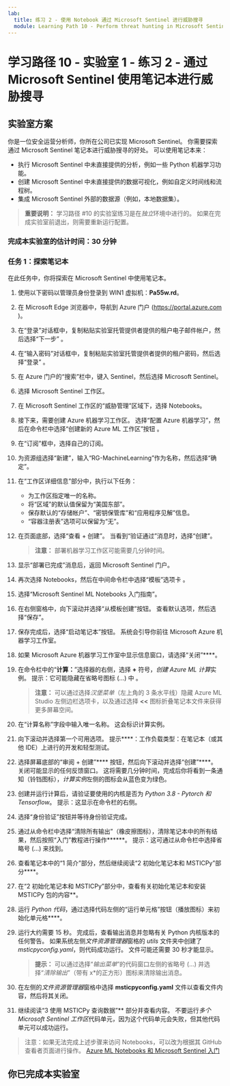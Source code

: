 ```yaml
---
lab:
  title: 练习 2 - 使用 Notebook 通过 Microsoft Sentinel 进行威胁搜寻
  module: Learning Path 10 - Perform threat hunting in Microsoft Sentinel
---
```


# 学习路径 10 - 实验室 1 - 练习 2 - 通过 Microsoft Sentinel 使用笔记本进行威胁搜寻

## 实验室方案

你是一位安全运营分析师，你所在公司已实现 Microsoft Sentinel。 你需要探索通过 Microsoft Sentinel 笔记本进行威胁搜寻的好处。 可以使用笔记本来：

- 执行 Microsoft Sentinel 中未直接提供的分析，例如一些 Python 机器学习功能。
- 创建 Microsoft Sentinel 中未直接提供的数据可视化，例如自定义时间线和流程树。
- 集成 Microsoft Sentinel 外部的数据源（例如，本地数据集）。

>**重要说明：** 学习路径 #10 的实验室练习是在*独立*环境中进行的。 如果在完成实验室前退出，则需要重新运行配置。

### 完成本实验室的估计时间：30 分钟

### 任务 1：探索笔记本

在此任务中，你将探索在 Microsoft Sentinel 中使用笔记本。

1. 使用以下密码以管理员身份登录到 WIN1 虚拟机：**Pa55w.rd**。  

1. 在 Microsoft Edge 浏览器中，导航到 Azure 门户 (<https://portal.azure.com> )。

1. 在“登录”对话框中，复制粘贴实验室托管提供者提供的租户电子邮件帐户，然后选择“下一步”  。

1. 在“输入密码”对话框中，复制粘贴实验室托管提供者提供的租户密码，然后选择“登录”  。

1. 在 Azure 门户的“搜索”栏中，键入 Sentinel，然后选择 Microsoft Sentinel。

1. 选择 Microsoft Sentinel 工作区。

1. 在 Microsoft Sentinel 工作区的“威胁管理”区域下，选择 Notebooks。

1. 接下来，需要创建 Azure 机器学习工作区。 选择“配置 Azure 机器学习”，然后在命令栏中选择“创建新的 Azure ML 工作区”按钮 。

1. 在“订阅”框中，选择自己的订阅。

1. 为资源组选择“新建”，输入“RG-MachineLearning”作为名称，然后选择“确定”。 

1. 在“工作区详细信息”部分中，执行以下任务：

     - 为工作区指定唯一的名称。
     - 将“区域”的默认值保留为“美国东部”。
     - 保存默认的“存储帐户”、“密钥保管库”和“应用程序见解”信息。
     - “容器注册表”选项可以保留为“无”。

1. 在页面底部，选择“查看 + 创建”。 当看到“验证通过”消息时，选择“创建”。 

     >**注意：** 部署机器学习工作区可能需要几分钟时间。

1. 显示“部署已完成”消息后，返回 Microsoft Sentinel 门户。

1. 再次选择 Notebooks，然后在中间命令栏中选择“模板”选项卡 。 

1. 选择“Microsoft Sentinel ML Notebooks 入门指南”。

1. 在右侧窗格中，向下滚动并选择“从模板创建”按钮。 查看默认选项，然后选择“保存”。

1. 保存完成后，选择“启动笔记本”按钮。 系统会引导你前往 Microsoft Azure 机器学习工作室。

1. 如果 Microsoft Azure 机器学习工作室中显示信息窗口，请选择“关闭”****。

1. 在命令栏中的“**计算：**”选择器的右侧，选择 **+** 符号，*创建 Azure ML 计算*实例。 提示：它可能隐藏在省略号图标 (...) 中 。

     >**注意：** 可以通过选择*汉堡菜单*（左上角的 3 条水平线）隐藏 Azure ML Studio 左侧边栏选项卡，以及通过选择 **<<** 图标折叠笔记本文件来获得更多屏幕空间。

1. 在“计算名称”字段中输入唯一名称。 这会标识计算实例。

1. 向下滚动并选择第一个可用选项。 提示****：工作负载类型：在笔记本（或其他 IDE）上进行的开发和轻型测试。

1. 选择屏幕底部的“审阅 + 创建”**** 按钮，然后向下滚动并选择“创建”****。 关闭可能显示的任何反馈窗口。 这将需要几分钟时间，完成后你将看到一条通知（铃铛图标），*计算实例*左侧的图标会从蓝色变为绿色。

1. 创建并运行计算后，请验证要使用的内核是否为 *Python 3.8 - Pytorch 和 Tensorflow*。 提示：这显示在命令栏的右侧。

1. 选择“身份验证”按钮并等待身份验证完成。

1. 通过从命令栏中选择“清除所有输出”（橡皮擦图标），清除笔记本中的所有结果，然后按照“入门”教程进行操作******。 提示：这可通过从命令栏中选择省略号 (...) 来找到。

1. 查看笔记本中的“1 简介”部分，然后继续阅读“2 初始化笔记本和 MSTICPy”部分****。

1. 在“2 初始化笔记本和 MSTICPy”部分中，查看有关初始化笔记本和安装 MSTICPy 包的内容**。

1. 运行 *Python 代码*，通过选择代码左侧的“运行单元格”按钮（播放图标）来初始化单元格****。

1. 运行大约需要 15 秒。 完成后，查看输出消息并忽略有关 Python 内核版本的任何警告。 如果系统左侧*文件资源管理器*窗格的 *utils* 文件夹中创建了 *msticpyconfig.yaml*，则代码成功运行。 文件可能还需要 30 秒才能显示。

    >**提示：** 可以通过选择“*输出菜单*”的代码窗口左侧的省略号 (...) 并选择“*清除输出*”（带有 x*的正方形）图标来清除输出消息。

1. 在左侧的*文件资源管理器*窗格中选择 **msticpyconfig.yaml** 文件以查看文件内容，然后将其关闭。

1. 继续阅读“3 使用 MSTICPy 查询数据”** 部分并查看内容。 不要运行*多个 Microsoft Sentinel 工作区*代码单元，因为这个代码单元会失败，但其他代码单元可以成功运行。

>注意：如果无法完成上述步骤来访问 Notebooks，可以改为根据其 GitHub 查看者页面进行操作。 [Azure ML Notebooks 和 Microsoft Sentinel 入门](https://nbviewer.org/github/Azure/Azure-Sentinel-Notebooks/blob/master/A%20Getting%20Started%20Guide%20For%20Azure%20Sentinel%20ML%20Notebooks.ipynb) 

## 你已完成本实验室
